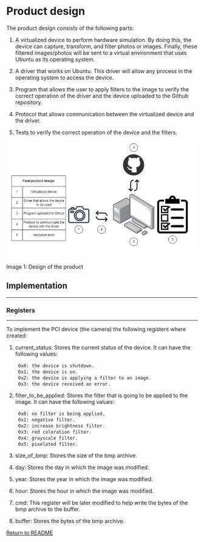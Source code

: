 # Product design

The product design consists of the following parts:

1. A virtualized device to perform hardware simulation. By doing this, the device can capture, transform, and filter photos or images. Finally, these filtered images/photos will be sent to a virtual environment that uses Ubuntu as its operating system.

2. A driver that works on Ubuntu. This driver will allow any process in the operating system to access the device.

3. Program that allows the user to apply filters to the image to verify the correct operation of the driver and the device uploaded to the Github repository.

4. Protocol that allows communication between the virtualized device and the driver.

5. Tests to verify the correct operation of the device and the filters.

![Product Design](images/Product_design.jpg)

Image 1: Design of the product

## Implementation

--------------------------------------------------------------------------------

### Registers

--------------------------------------------------------------------------------

To implement the PCI device (the camera) the following registers where created:

1. current_status: Stores the current status of the device. It can have the following values:

        0x0: the device is shutdown.
        0x1: the device is on.
        0x2: the device is applying a filter to an image.
        0x3: the device received an error.

2. filter_to_be_applied: Stores the filter that is going to be applied to the image. It can have the following values:

        0x0: no filter is being applied.
        0x1: negative filter.
        0x2: increase brightness filter.
        0x3: red coloration filter.
        0x4: grayscale filter.
        0x5: pixelated filter.

3. size_of_bmp: Stores the size of the bmp archive.

4. day: Stores the day in which the image was modified.

5. year: Stores the year in which the image was modified.

6. hour: Stores the hour in which the image was modified.

7. cmd: This register will be later modified to help write the bytes of the bmp archive to the buffer.

8. buffer: Stores the bytes of the bmp archive.

[Return to README](../README.md)
